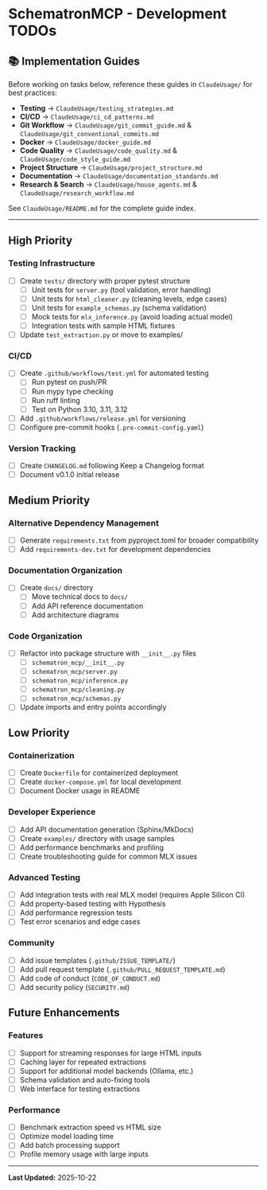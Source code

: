 # SchematronMCP - Development TODOs

## 📚 Implementation Guides

Before working on tasks below, reference these guides in `ClaudeUsage/` for best practices:

- **Testing** → `ClaudeUsage/testing_strategies.md`
- **CI/CD** → `ClaudeUsage/ci_cd_patterns.md`
- **Git Workflow** → `ClaudeUsage/git_commit_guide.md` & `ClaudeUsage/git_conventional_commits.md`
- **Docker** → `ClaudeUsage/docker_guide.md`
- **Code Quality** → `ClaudeUsage/code_quality.md` & `ClaudeUsage/code_style_guide.md`
- **Project Structure** → `ClaudeUsage/project_structure.md`
- **Documentation** → `ClaudeUsage/documentation_standards.md`
- **Research & Search** → `ClaudeUsage/house_agents.md` & `ClaudeUsage/research_workflow.md`

See `ClaudeUsage/README.md` for the complete guide index.

---

## High Priority

### Testing Infrastructure
- [ ] Create `tests/` directory with proper pytest structure
  - [ ] Unit tests for `server.py` (tool validation, error handling)
  - [ ] Unit tests for `html_cleaner.py` (cleaning levels, edge cases)
  - [ ] Unit tests for `example_schemas.py` (schema validation)
  - [ ] Mock tests for `mlx_inference.py` (avoid loading actual model)
  - [ ] Integration tests with sample HTML fixtures
- [ ] Update `test_extraction.py` or move to examples/

### CI/CD
- [ ] Create `.github/workflows/test.yml` for automated testing
  - [ ] Run pytest on push/PR
  - [ ] Run mypy type checking
  - [ ] Run ruff linting
  - [ ] Test on Python 3.10, 3.11, 3.12
- [ ] Add `.github/workflows/release.yml` for versioning
- [ ] Configure pre-commit hooks (`.pre-commit-config.yaml`)

### Version Tracking
- [ ] Create `CHANGELOG.md` following Keep a Changelog format
- [ ] Document v0.1.0 initial release

## Medium Priority

### Alternative Dependency Management
- [ ] Generate `requirements.txt` from pyproject.toml for broader compatibility
- [ ] Add `requirements-dev.txt` for development dependencies

### Documentation Organization
- [ ] Create `docs/` directory
  - [ ] Move technical docs to `docs/`
  - [ ] Add API reference documentation
  - [ ] Add architecture diagrams

### Code Organization
- [ ] Refactor into package structure with `__init__.py` files
  - [ ] `schematron_mcp/__init__.py`
  - [ ] `schematron_mcp/server.py`
  - [ ] `schematron_mcp/inference.py`
  - [ ] `schematron_mcp/cleaning.py`
  - [ ] `schematron_mcp/schemas.py`
- [ ] Update imports and entry points accordingly

## Low Priority

### Containerization
- [ ] Create `Dockerfile` for containerized deployment
- [ ] Create `docker-compose.yml` for local development
- [ ] Document Docker usage in README

### Developer Experience
- [ ] Add API documentation generation (Sphinx/MkDocs)
- [ ] Create `examples/` directory with usage samples
- [ ] Add performance benchmarks and profiling
- [ ] Create troubleshooting guide for common MLX issues

### Advanced Testing
- [ ] Add integration tests with real MLX model (requires Apple Silicon CI)
- [ ] Add property-based testing with Hypothesis
- [ ] Add performance regression tests
- [ ] Test error scenarios and edge cases

### Community
- [ ] Add issue templates (`.github/ISSUE_TEMPLATE/`)
- [ ] Add pull request template (`.github/PULL_REQUEST_TEMPLATE.md`)
- [ ] Add code of conduct (`CODE_OF_CONDUCT.md`)
- [ ] Add security policy (`SECURITY.md`)

## Future Enhancements

### Features
- [ ] Support for streaming responses for large HTML inputs
- [ ] Caching layer for repeated extractions
- [ ] Support for additional model backends (Ollama, etc.)
- [ ] Schema validation and auto-fixing tools
- [ ] Web interface for testing extractions

### Performance
- [ ] Benchmark extraction speed vs HTML size
- [ ] Optimize model loading time
- [ ] Add batch processing support
- [ ] Profile memory usage with large inputs

---

**Last Updated:** 2025-10-22
